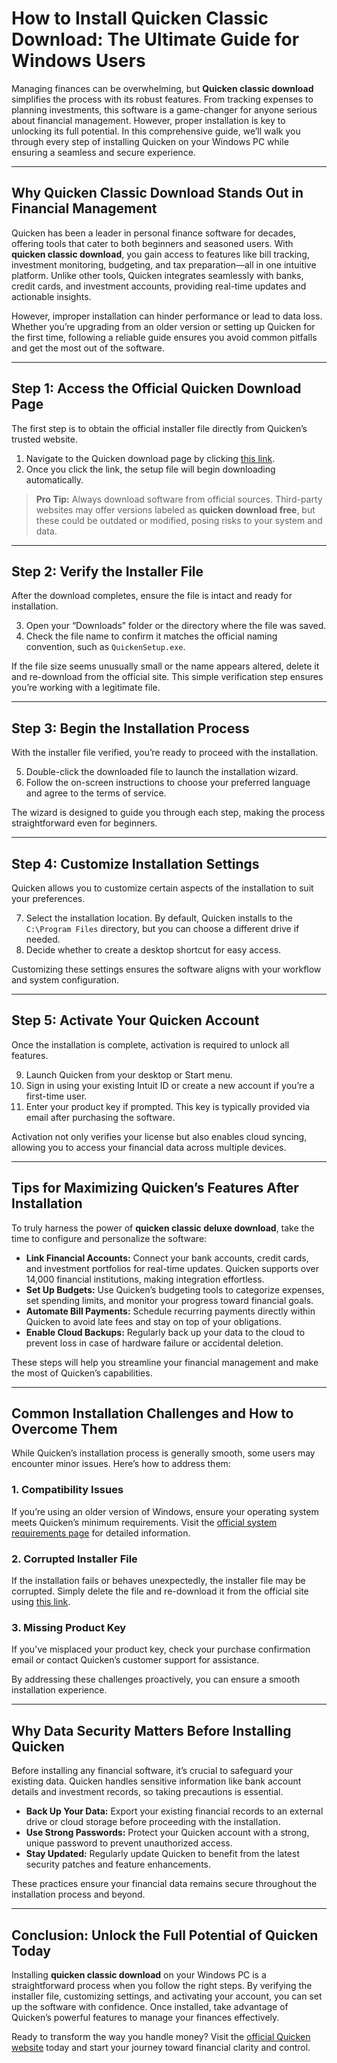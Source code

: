 # How to Install Quicken Classic Download: The Ultimate Guide for Windows Users  

Managing finances can be overwhelming, but **Quicken classic download** simplifies the process with its robust features. From tracking expenses to planning investments, this software is a game-changer for anyone serious about financial management. However, proper installation is key to unlocking its full potential. In this comprehensive guide, we’ll walk you through every step of installing Quicken on your Windows PC while ensuring a seamless and secure experience.  

---

## Why Quicken Classic Download Stands Out in Financial Management  

Quicken has been a leader in personal finance software for decades, offering tools that cater to both beginners and seasoned users. With **quicken classic download**, you gain access to features like bill tracking, investment monitoring, budgeting, and tax preparation—all in one intuitive platform. Unlike other tools, Quicken integrates seamlessly with banks, credit cards, and investment accounts, providing real-time updates and actionable insights.  

However, improper installation can hinder performance or lead to data loss. Whether you’re upgrading from an older version or setting up Quicken for the first time, following a reliable guide ensures you avoid common pitfalls and get the most out of the software.  

---

## Step 1: Access the Official Quicken Download Page  

The first step is to obtain the official installer file directly from Quicken’s trusted website.  

1. Navigate to the Quicken download page by clicking [this link](https://quicken.com/download).  
2. Once you click the link, the setup file will begin downloading automatically.  

> **Pro Tip:** Always download software from official sources. Third-party websites may offer versions labeled as **quicken download free**, but these could be outdated or modified, posing risks to your system and data.  

---

## Step 2: Verify the Installer File  

After the download completes, ensure the file is intact and ready for installation.  

3. Open your “Downloads” folder or the directory where the file was saved.  
4. Check the file name to confirm it matches the official naming convention, such as `QuickenSetup.exe`.  

If the file size seems unusually small or the name appears altered, delete it and re-download from the official site. This simple verification step ensures you’re working with a legitimate file.  

---

## Step 3: Begin the Installation Process  

With the installer file verified, you’re ready to proceed with the installation.  

5. Double-click the downloaded file to launch the installation wizard.  
6. Follow the on-screen instructions to choose your preferred language and agree to the terms of service.  

The wizard is designed to guide you through each step, making the process straightforward even for beginners.  

---

## Step 4: Customize Installation Settings  

Quicken allows you to customize certain aspects of the installation to suit your preferences.  

7. Select the installation location. By default, Quicken installs to the `C:\Program Files` directory, but you can choose a different drive if needed.  
8. Decide whether to create a desktop shortcut for easy access.  

Customizing these settings ensures the software aligns with your workflow and system configuration.  

---

## Step 5: Activate Your Quicken Account  

Once the installation is complete, activation is required to unlock all features.  

9. Launch Quicken from your desktop or Start menu.  
10. Sign in using your existing Intuit ID or create a new account if you’re a first-time user.  
11. Enter your product key if prompted. This key is typically provided via email after purchasing the software.  

Activation not only verifies your license but also enables cloud syncing, allowing you to access your financial data across multiple devices.  

---

## Tips for Maximizing Quicken’s Features After Installation  

To truly harness the power of **quicken classic deluxe download**, take the time to configure and personalize the software:  

- **Link Financial Accounts:** Connect your bank accounts, credit cards, and investment portfolios for real-time updates. Quicken supports over 14,000 financial institutions, making integration effortless.  
- **Set Up Budgets:** Use Quicken’s budgeting tools to categorize expenses, set spending limits, and monitor your progress toward financial goals.  
- **Automate Bill Payments:** Schedule recurring payments directly within Quicken to avoid late fees and stay on top of your obligations.  
- **Enable Cloud Backups:** Regularly back up your data to the cloud to prevent loss in case of hardware failure or accidental deletion.  

These steps will help you streamline your financial management and make the most of Quicken’s capabilities.  

---

## Common Installation Challenges and How to Overcome Them  

While Quicken’s installation process is generally smooth, some users may encounter minor issues. Here’s how to address them:  

### 1. Compatibility Issues  
If you’re using an older version of Windows, ensure your operating system meets Quicken’s minimum requirements. Visit the [official system requirements page](https://quicken.com/system-requirements) for detailed information.  

### 2. Corrupted Installer File  
If the installation fails or behaves unexpectedly, the installer file may be corrupted. Simply delete the file and re-download it from the official site using [this link](https://quicken.com/download).  

### 3. Missing Product Key  
If you’ve misplaced your product key, check your purchase confirmation email or contact Quicken’s customer support for assistance.  

By addressing these challenges proactively, you can ensure a smooth installation experience.  

---

## Why Data Security Matters Before Installing Quicken  

Before installing any financial software, it’s crucial to safeguard your existing data. Quicken handles sensitive information like bank account details and investment records, so taking precautions is essential.  

- **Back Up Your Data:** Export your existing financial records to an external drive or cloud storage before proceeding with the installation.  
- **Use Strong Passwords:** Protect your Quicken account with a strong, unique password to prevent unauthorized access.  
- **Stay Updated:** Regularly update Quicken to benefit from the latest security patches and feature enhancements.  

These practices ensure your financial data remains secure throughout the installation process and beyond.  

---

## Conclusion: Unlock the Full Potential of Quicken Today  

Installing **quicken classic download** on your Windows PC is a straightforward process when you follow the right steps. By verifying the installer file, customizing settings, and activating your account, you can set up the software with confidence. Once installed, take advantage of Quicken’s powerful features to manage your finances effectively.  

Ready to transform the way you handle money? Visit the [official Quicken website](https://quicken.com/download) today and start your journey toward financial clarity and control.  
